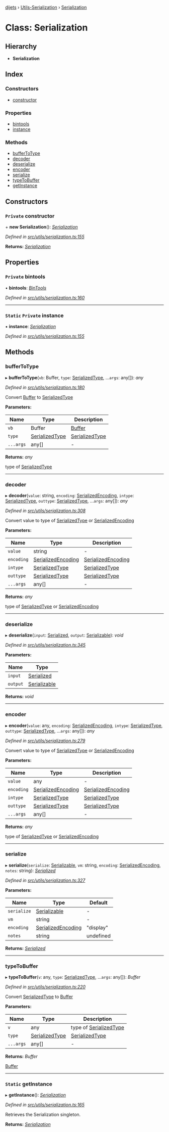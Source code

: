 [dijets](../README.md) › [Utils-Serialization](../modules/utils_serialization.md) › [Serialization](utils_serialization.serialization.md)

# Class: Serialization

## Hierarchy

* **Serialization**

## Index

### Constructors

* [constructor](utils_serialization.serialization.md#private-constructor)

### Properties

* [bintools](utils_serialization.serialization.md#private-bintools)
* [instance](utils_serialization.serialization.md#static-private-instance)

### Methods

* [bufferToType](utils_serialization.serialization.md#buffertotype)
* [decoder](utils_serialization.serialization.md#decoder)
* [deserialize](utils_serialization.serialization.md#deserialize)
* [encoder](utils_serialization.serialization.md#encoder)
* [serialize](utils_serialization.serialization.md#serialize)
* [typeToBuffer](utils_serialization.serialization.md#typetobuffer)
* [getInstance](utils_serialization.serialization.md#static-getinstance)

## Constructors

### `Private` constructor

\+ **new Serialization**(): *[Serialization](utils_serialization.serialization.md)*

*Defined in [src/utils/serialization.ts:155](https://github.com/Dijets-Inc/dijetsjs/blob/ca67b81/src/utils/serialization.ts#L155)*

**Returns:** *[Serialization](utils_serialization.serialization.md)*

## Properties

### `Private` bintools

• **bintools**: *[BinTools](utils_bintools.bintools.md)*

*Defined in [src/utils/serialization.ts:160](https://github.com/Dijets-Inc/dijetsjs/blob/ca67b81/src/utils/serialization.ts#L160)*

___

### `Static` `Private` instance

▪ **instance**: *[Serialization](utils_serialization.serialization.md)*

*Defined in [src/utils/serialization.ts:155](https://github.com/Dijets-Inc/dijetsjs/blob/ca67b81/src/utils/serialization.ts#L155)*

## Methods

###  bufferToType

▸ **bufferToType**(`vb`: Buffer, `type`: [SerializedType](../modules/utils_serialization.md#serializedtype), ...`args`: any[]): *any*

*Defined in [src/utils/serialization.ts:180](https://github.com/Dijets-Inc/dijetsjs/blob/ca67b81/src/utils/serialization.ts#L180)*

Convert [Buffer](https://github.com/feross/buffer) to [SerializedType](../modules/utils_serialization.md#serializedtype)

**Parameters:**

Name | Type | Description |
------ | ------ | ------ |
`vb` | Buffer | [Buffer](https://github.com/feross/buffer) |
`type` | [SerializedType](../modules/utils_serialization.md#serializedtype) | [SerializedType](../modules/utils_serialization.md#serializedtype) |
`...args` | any[] | - |

**Returns:** *any*

type of [SerializedType](../modules/utils_serialization.md#serializedtype)

___

###  decoder

▸ **decoder**(`value`: string, `encoding`: [SerializedEncoding](../modules/utils_serialization.md#serializedencoding), `intype`: [SerializedType](../modules/utils_serialization.md#serializedtype), `outtype`: [SerializedType](../modules/utils_serialization.md#serializedtype), ...`args`: any[]): *any*

*Defined in [src/utils/serialization.ts:308](https://github.com/Dijets-Inc/dijetsjs/blob/ca67b81/src/utils/serialization.ts#L308)*

Convert value to type of [SerializedType](../modules/utils_serialization.md#serializedtype) or [SerializedEncoding](../modules/utils_serialization.md#serializedencoding)

**Parameters:**

Name | Type | Description |
------ | ------ | ------ |
`value` | string | - |
`encoding` | [SerializedEncoding](../modules/utils_serialization.md#serializedencoding) | [SerializedEncoding](../modules/utils_serialization.md#serializedencoding) |
`intype` | [SerializedType](../modules/utils_serialization.md#serializedtype) | [SerializedType](../modules/utils_serialization.md#serializedtype) |
`outtype` | [SerializedType](../modules/utils_serialization.md#serializedtype) | [SerializedType](../modules/utils_serialization.md#serializedtype) |
`...args` | any[] | - |

**Returns:** *any*

type of [SerializedType](../modules/utils_serialization.md#serializedtype) or [SerializedEncoding](../modules/utils_serialization.md#serializedencoding)

___

###  deserialize

▸ **deserialize**(`input`: [Serialized](../interfaces/common_interfaces.serialized.md), `output`: [Serializable](utils_serialization.serializable.md)): *void*

*Defined in [src/utils/serialization.ts:345](https://github.com/Dijets-Inc/dijetsjs/blob/ca67b81/src/utils/serialization.ts#L345)*

**Parameters:**

Name | Type |
------ | ------ |
`input` | [Serialized](../interfaces/common_interfaces.serialized.md) |
`output` | [Serializable](utils_serialization.serializable.md) |

**Returns:** *void*

___

###  encoder

▸ **encoder**(`value`: any, `encoding`: [SerializedEncoding](../modules/utils_serialization.md#serializedencoding), `intype`: [SerializedType](../modules/utils_serialization.md#serializedtype), `outtype`: [SerializedType](../modules/utils_serialization.md#serializedtype), ...`args`: any[]): *any*

*Defined in [src/utils/serialization.ts:279](https://github.com/Dijets-Inc/dijetsjs/blob/ca67b81/src/utils/serialization.ts#L279)*

Convert value to type of [SerializedType](../modules/utils_serialization.md#serializedtype) or [SerializedEncoding](../modules/utils_serialization.md#serializedencoding)

**Parameters:**

Name | Type | Description |
------ | ------ | ------ |
`value` | any | - |
`encoding` | [SerializedEncoding](../modules/utils_serialization.md#serializedencoding) | [SerializedEncoding](../modules/utils_serialization.md#serializedencoding) |
`intype` | [SerializedType](../modules/utils_serialization.md#serializedtype) | [SerializedType](../modules/utils_serialization.md#serializedtype) |
`outtype` | [SerializedType](../modules/utils_serialization.md#serializedtype) | [SerializedType](../modules/utils_serialization.md#serializedtype) |
`...args` | any[] | - |

**Returns:** *any*

type of [SerializedType](../modules/utils_serialization.md#serializedtype) or [SerializedEncoding](../modules/utils_serialization.md#serializedencoding)

___

###  serialize

▸ **serialize**(`serialize`: [Serializable](utils_serialization.serializable.md), `vm`: string, `encoding`: [SerializedEncoding](../modules/utils_serialization.md#serializedencoding), `notes`: string): *[Serialized](../interfaces/common_interfaces.serialized.md)*

*Defined in [src/utils/serialization.ts:327](https://github.com/Dijets-Inc/dijetsjs/blob/ca67b81/src/utils/serialization.ts#L327)*

**Parameters:**

Name | Type | Default |
------ | ------ | ------ |
`serialize` | [Serializable](utils_serialization.serializable.md) | - |
`vm` | string | - |
`encoding` | [SerializedEncoding](../modules/utils_serialization.md#serializedencoding) | "display" |
`notes` | string | undefined |

**Returns:** *[Serialized](../interfaces/common_interfaces.serialized.md)*

___

###  typeToBuffer

▸ **typeToBuffer**(`v`: any, `type`: [SerializedType](../modules/utils_serialization.md#serializedtype), ...`args`: any[]): *Buffer*

*Defined in [src/utils/serialization.ts:220](https://github.com/Dijets-Inc/dijetsjs/blob/ca67b81/src/utils/serialization.ts#L220)*

Convert [SerializedType](../modules/utils_serialization.md#serializedtype) to [Buffer](https://github.com/feross/buffer)

**Parameters:**

Name | Type | Description |
------ | ------ | ------ |
`v` | any | type of [SerializedType](../modules/utils_serialization.md#serializedtype) |
`type` | [SerializedType](../modules/utils_serialization.md#serializedtype) | [SerializedType](../modules/utils_serialization.md#serializedtype) |
`...args` | any[] | - |

**Returns:** *Buffer*

[Buffer](https://github.com/feross/buffer)

___

### `Static` getInstance

▸ **getInstance**(): *[Serialization](utils_serialization.serialization.md)*

*Defined in [src/utils/serialization.ts:165](https://github.com/Dijets-Inc/dijetsjs/blob/ca67b81/src/utils/serialization.ts#L165)*

Retrieves the Serialization singleton.

**Returns:** *[Serialization](utils_serialization.serialization.md)*
